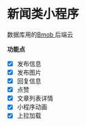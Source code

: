 # 新闻类小程序

数据库用的[Bmob ](https://zh.wikipedia.org/wiki/Markdown)后端云

**功能点**
- [x] 发布信息
- [x] 发布图片
- [x] 回复信息
- [x] 点赞
- [x] 文章列表详情
- [x] 小程序动画
- [x] 上拉加载
